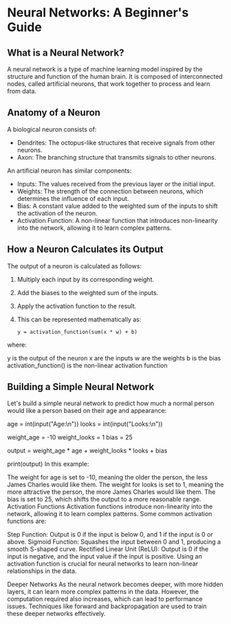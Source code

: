 # Neural Networks: A Beginner's Guide
## What is a Neural Network?
A neural network is a type of machine learning model inspired by the structure and function of the human brain. It is composed of interconnected nodes, called artificial neurons, that work together to process and learn from data.

## Anatomy of a Neuron
A biological neuron consists of:

- Dendrites: The octopus-like structures that receive signals from other neurons.
- Axon: The branching structure that transmits signals to other neurons.

An artificial neuron has similar components:

- Inputs: The values received from the previous layer or the initial input.
- Weights: The strength of the connection between neurons, which determines the influence of each input.
- Bias: A constant value added to the weighted sum of the inputs to shift the activation of the neuron.
- Activation Function: A non-linear function that introduces non-linearity into the network, allowing it to learn complex patterns.

## How a Neuron Calculates its Output
The output of a neuron is calculated as follows:

1. Multiply each input by its corresponding weight.
2. Add the biases to the weighted sum of the inputs.
3. Apply the activation function to the result.
4. This can be represented mathematically as:

       y = activation_function(sum(x * w) + b)

where:

y is the output of the neuron
x are the inputs
w are the weights
b is the bias
activation_function() is the non-linear activation function
## Building a Simple Neural Network
Let's build a simple neural network to predict how much a normal person would like a person based on their age and appearance:

age = int(input("Age:\n"))
looks = int(input("Looks:\n"))

weight_age = -10
weight_looks = 1
bias = 25

output = weight_age * age + weight_looks * looks + bias

print(output)
In this example:

The weight for age is set to -10, meaning the older the person, the less James Charles would like them.
The weight for looks is set to 1, meaning the more attractive the person, the more James Charles would like them.
The bias is set to 25, which shifts the output to a more reasonable range.
Activation Functions
Activation functions introduce non-linearity into the network, allowing it to learn complex patterns. Some common activation functions are:

Step Function: Output is 0 if the input is below 0, and 1 if the input is 0 or above.
Sigmoid Function: Squashes the input between 0 and 1, producing a smooth S-shaped curve.
Rectified Linear Unit (ReLU): Output is 0 if the input is negative, and the input value if the input is positive.
Using an activation function is crucial for neural networks to learn non-linear relationships in the data.

Deeper Networks
As the neural network becomes deeper, with more hidden layers, it can learn more complex patterns in the data. However, the computation required also increases, which can lead to performance issues. Techniques like forward and backpropagation are used to train these deeper networks effectively.
